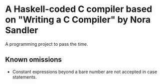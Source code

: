# A Haskell-coded C compiler based on "Writing a C Compiler" by Nora Sandler

A programming project to pass the time.

## Known omissions

- Constant expressions beyond a bare number are not accepted in case statements.